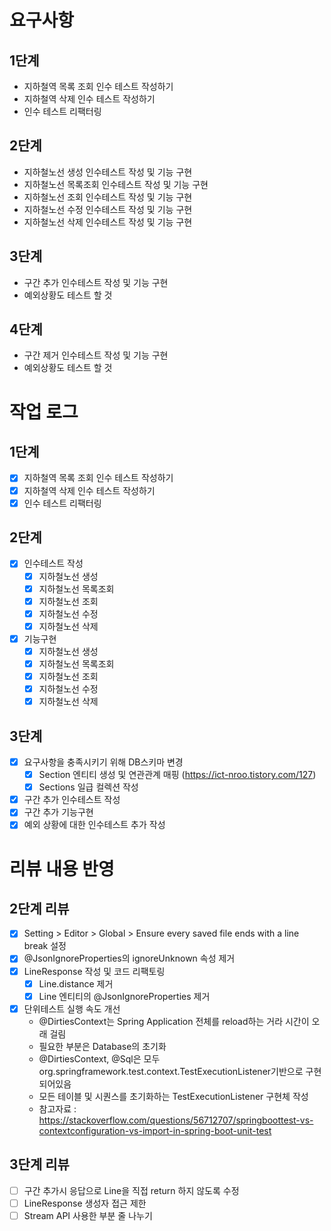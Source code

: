 # 요구사항 
## 1단계 
  - 지하철역 목록 조회 인수 테스트 작성하기
  - 지하철역 삭제 인수 테스트 작성하기
  - 인수 테스트 리팩터링
## 2단계
  - 지하철노선 생성 인수테스트 작성 및 기능 구현
  - 지하철노선 목록조회 인수테스트 작성 및 기능 구현
  - 지하철노선 조회 인수테스트 작성 및 기능 구현
  - 지하철노선 수정 인수테스트 작성 및 기능 구현
  - 지하철노선 삭제 인수테스트 작성 및 기능 구현
## 3단계
  - 구간 추가 인수테스트 작성 및 기능 구현
  - 예외상황도 테스트 할 것 
## 4단계 
  - 구간 제거 인수테스트 작성 및 기능 구현 
  - 예외상황도 테스트 할 것
    
# 작업 로그 
## 1단계 
  - [X] 지하철역 목록 조회 인수 테스트 작성하기
  - [X] 지하철역 삭제 인수 테스트 작성하기
  - [X] 인수 테스트 리팩터링

## 2단계
  - [X] 인수테스트 작성
    - [X] 지하철노선 생성
    - [X] 지하철노선 목록조회
    - [X] 지하철노선 조회
    - [X] 지하철노선 수정
    - [X] 지하철노선 삭제

  - [X] 기능구현 
    - [X] 지하철노선 생성
    - [X] 지하철노선 목록조회
    - [X] 지하철노선 조회
    - [X] 지하철노선 수정
    - [X] 지하철노선 삭제
## 3단계
  - [X] 요구사항을 충족시키기 위해 DB스키마 변경 
    - [X] Section 엔티티 생성 및 연관관계 매핑 (https://ict-nroo.tistory.com/127)
    - [X] Sections 일급 컬렉션 작성 
  - [X] 구간 추가 인수테스트 작성
  - [X] 구간 추가 기능구현
  - [X] 예외 상황에 대한 인수테스트 추가 작성 

# 리뷰 내용 반영
## 2단계 리뷰
  - [X] Setting > Editor > Global > Ensure every saved file ends with a line break 설정
  - [X] @JsonIgnoreProperties의 ignoreUnknown 속성 제거 
  - [X] LineResponse 작성 및 코드 리팩토링
    - [X] Line.distance 제거
    - [X] Line 엔티티의 @JsonIgnoreProperties 제거
  - [X] 단위테스트 실행 속도 개선
    - @DirtiesContext는 Spring Application 전체를 reload하는 거라 시간이 오래 걸림  
    - 필요한 부분은 Database의 초기화
    - @DirtiesContext, @Sql은 모두 org.springframework.test.context.TestExecutionListener기반으로 구현되어있음
    - 모든 테이블 및 시퀀스를 초기화하는 TestExecutionListener 구현체 작성 
    - 참고자료 : https://stackoverflow.com/questions/56712707/springboottest-vs-contextconfiguration-vs-import-in-spring-boot-unit-test

## 3단계 리뷰
  - [ ] 구간 추가시 응답으로 Line을 직접 return 하지 않도록 수정 
  - [ ] LineResponse 생성자 접근 제한
  - [ ] Stream API 사용한 부분 줄 나누기
